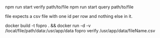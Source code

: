 
npm run start verify path/to/file
npm run start query path/to/file

file expects a csv file with one id per row and nothing else in it.

docker build -t fopro . && docker run -d -v /local/file/path/data:/usr/app/data fopro verify /usr/app/data/fileName.csv